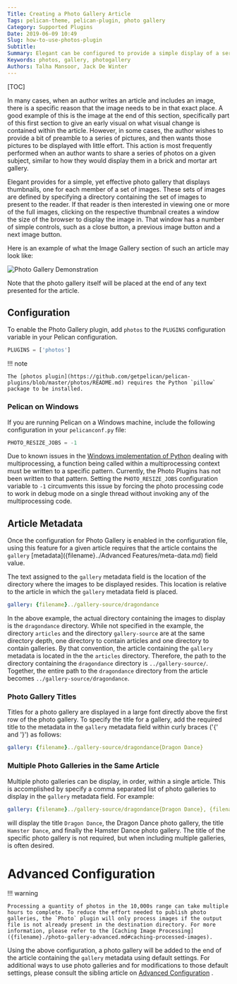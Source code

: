 ```yaml
---
Title: Creating a Photo Gallery Article
Tags: pelican-theme, pelican-plugin, photo gallery
Category: Supported Plugins
Date: 2019-06-09 10:49
Slug: how-to-use-photos-plugin
Subtitle:
Summary: Elegant can be configured to provide a simple display of a series of images, usually photos. Instead of asking the article's author to manually add a link for each photo, this feature provides basic gallery behavior with almost no cost to the author.
Keywords: photos, gallery, photogallery
Authors: Talha Mansoor, Jack De Winter
---
```


[TOC]

In many cases, when an author writes an article and includes an image, there is a specific
reason that the image needs to be in that exact place. A good example of this is the image
at the end of this section, specifically part of this first section to give an early visual
on what visual change is contained within the article. However, in some cases, the author
wishes to provide a bit of preamble to a series of pictures, and then wants those pictures to
be displayed with little effort. This action is most frequently performed when an author
wants to share a series of photos on a given subject, similar to how they would display them
in a brick and mortar art gallery.

Elegant provides for a simple, yet effective photo gallery that displays thumbnails, one for
each member of a set of images. These sets of images are defined by specifying a directory
containing the set of images to present to the reader. If that reader is then interested in
viewing one or more of the full images, clicking on the respective thumbnail creates a window
the size of the browser to display the image in. That window has a number of simple controls,
such as a close button, a previous image button and a next image button.

Here is an example of what the Image Gallery section of such an article may look like:

![Photo Gallery Demonstration]({static}../images/elegant-theme_photo-gallery.png)

Note that the photo gallery itself will be placed at the end of any text presented for the
article.

## Configuration

To enable the Photo Gallery plugin, add `photos` to the `PLUGINS` configuration variable in
your Pelican configuration.

```python
PLUGINS = ['photos']
```

!!! note

    The [photos plugin](https://github.com/getpelican/pelican-plugins/blob/master/photos/README.md) requires the Python `pillow` package to be installed.

### Pelican on Windows

If you are running Pelican on a Windows machine, include the following configuration in your
`pelicanconf.py` file:

```Python
PHOTO_RESIZE_JOBS = -1
```

Due to known issues in the
[Windows implementation of Python](https://stackoverflow.com/questions/41385708/multiprocessing-example-giving-attributeerror)
dealing with multiprocessing, a function being called within a multiprocessing context must be
written to a specific pattern. Currently, the Photo Plugins has not been written to that
pattern. Setting the `PHOTO_RESIZE_JOBS` configuration variable to `-1`
circumvents this issue by forcing the photo processing code to work in debug mode on a single
thread without invoking any of the multiprocessing code.

## Article Metadata

Once the configuration for Photo Gallery is enabled in the configuration file, using this
feature for a given article requires that the article contains the `gallery`
[metadata]({filename}../Advanced Features/meta-data.md) field value.

The text assigned to the `gallery` metadata field is the location of the directory where the
images to be displayed resides. This location is relative to the article in which the
`gallery` metadata field is placed.

```yaml
gallery: {filename}../gallery-source/dragondance
```

In the above example, the actual directory containing the images to display is the
`dragondance` directory. While not specified in the example, the directory `articles` and the
directory `gallery-source` are at the same directory depth, one directory to contain articles
and one directory to contain galleries. By that convention, the article containing the
`gallery` metadata is located in the the `articles` directory. Therefore, the path to the
directory containing the `dragondance` directory is `../gallery-source/`. Together, the entire
path to the `dragondance` directory from the article becomes `../gallery-source/dragondance`.

### Photo Gallery Titles

Titles for a photo gallery are displayed in a large font directly above the first row of the
photo gallery. To specify the title for a gallery, add the required title to the metadata in
the `gallery` metadata field within curly braces ('{' and '}') as follows:

```yaml
gallery: {filename}../gallery-source/dragondance{Dragon Dance}
```

### Multiple Photo Galleries in the Same Article

Multiple photo galleries can be display, in order, within a single article. This is
accomplished by specify a comma separated list of photo galleries to display in the `gallery`
metadata field. For example:

```yaml
gallery: {filename}../gallery-source/dragondance{Dragon Dance}, {filename}../gallery-source/hamsterdance{Hamster Dance}
```

will display the title `Dragon Dance`, the Dragon Dance photo gallery, the title
`Hamster Dance`, and finally the Hamster Dance photo gallery. The title of the specific
photo gallery is not required, but when including multiple galleries, is often desired.

# Advanced Configuration

!!! warning

    Processing a quantity of photos in the 10,000s range can take multiple hours to complete. To reduce the effort needed to publish photo galleries, the `Photo` plugin will only process images if the output file is not already present in the destination directory. For more information, please refer to the [Caching Image Processing]({filename}./photo-gallery-advanced.md#caching-processed-images).

Using the above configuration, a photo gallery will be added to the end of the article
containing the `gallery` metadata using default settings. For additional ways to use photo
galleries and for modifications to those default settings, please consult the sibling article
on
[Advanced Configuration]({filename}./photo-gallery-advanced.md)
.
